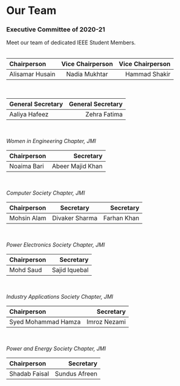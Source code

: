 # Our Team
### Executive Committee of 2020-21
Meet our team of dedicated IEEE Student Members.
<br><br>

| **Chairperson**  | **Vice Chairperson** | **Vice Chairperson** |
| :--------------- | :------------------: | -------------------: |
| Alisamar Husain  | Nadia Mukhtar        | Hammad Shakir        |

<br>

| **General Secretary** | **General Secretary** |
| :-------------------- | --------------------: |
| Aaliya Hafeez         | Zehra Fatima          |

<br>

*Women in Engineering Chapter, JMI*

| **Chairperson**  | **Secretary**    |
| :--------------- | ---------------: |
| Noaima Bari      | Abeer Majid Khan |

<br>

*Computer Society Chapter, JMI*

| **Chairperson**  | **Secretary**    | **Secretary**    |
| :--------------- | :--------------: | ---------------: |
| Mohsin Alam      | Divaker Sharma   | Farhan Khan      |

<br>

*Power Electronics Society Chapter, JMI*

| **Chairperson**  | **Secretary**    |
| :--------------- | ---------------: |
| Mohd Saud        | Sajid Iquebal    |

<br>

*Industry Applications Society Chapter, JMI*

| **Chairperson**     | **Secretary**    |
| :------------------ | ---------------: |
| Syed Mohammad Hamza | Imroz Nezami     |

<br>

*Power and Energy Society Chapter, JMI*

| **Chairperson**  | **Secretary**    |
| :--------------- | ---------------: |
| Shadab Faisal    | Sundus Afreen    |
